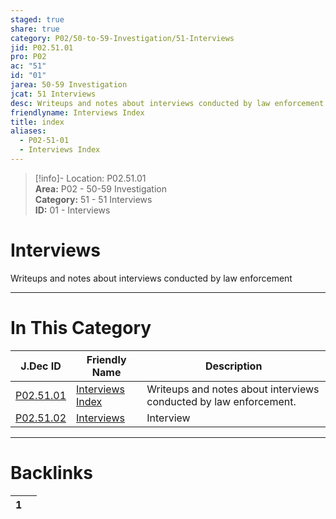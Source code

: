 ```yaml
---  
staged: true  
share: true  
category: P02/50-to-59-Investigation/51-Interviews  
jid: P02.51.01  
pro: P02  
ac: "51"  
id: "01"  
jarea: 50-59 Investigation  
jcat: 51 Interviews  
desc: Writeups and notes about interviews conducted by law enforcement.  
friendlyname: Interviews Index  
title: index  
aliases:  
  - P02-51-01  
  - Interviews Index  
---  
```

>[!info]- Location: P02.51.01  
>**Area:** P02 - 50-59 Investigation  
>**Category:** 51 - 51 Interviews  
>**ID:** 01 - Interviews  
  
# Interviews  
  
Writeups and notes about interviews conducted by law enforcement  
   
  
  
---  
# In This Category  
  
| J.Dec ID                                                                                            | Friendly Name                                                                                        | Description                                                       |  
| --------------------------------------------------------------------------------------------------- | ---------------------------------------------------------------------------------------------------- | ----------------------------------------------------------------- |  
| [P02.51.01](index.md#)         | [Interviews Index](index.md#)   | Writeups and notes about interviews conducted by law enforcement. |  
| [P02.51.02](./02-Interviews.md#) | [Interviews](./02-Interviews.md#) | Interview                                                         |  
  
  
---  
# Backlinks  
<div><table class="dataview table-view-table"><thead class="table-view-thead"><tr class="table-view-tr-header"><th class="table-view-th"><span></span><span class="dataview small-text">1</span></th><th class="table-view-th"><span></span></th></tr></thead><tbody class="table-view-tbody"></tbody></table></div>